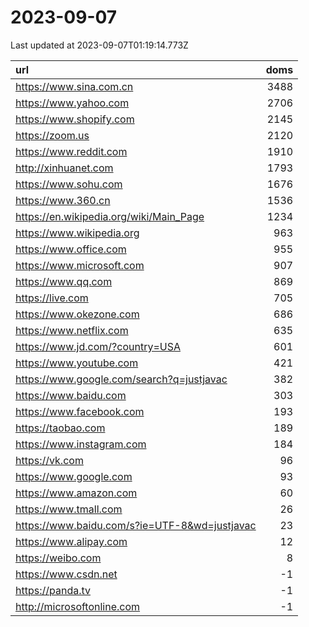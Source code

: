 # 2023-09-07

<!-- BEGIN -->
Last updated at 2023-09-07T01:19:14.773Z

url | doms
:- | -:
https://www.sina.com.cn | 3488
https://www.yahoo.com | 2706
https://www.shopify.com | 2145
https://zoom.us | 2120
https://www.reddit.com | 1910
http://xinhuanet.com | 1793
https://www.sohu.com | 1676
https://www.360.cn | 1536
https://en.wikipedia.org/wiki/Main_Page | 1234
https://www.wikipedia.org | 963
https://www.office.com | 955
https://www.microsoft.com | 907
https://www.qq.com | 869
https://live.com | 705
https://www.okezone.com | 686
https://www.netflix.com | 635
https://www.jd.com/?country=USA | 601
https://www.youtube.com | 421
https://www.google.com/search?q=justjavac | 382
https://www.baidu.com | 303
https://www.facebook.com | 193
https://taobao.com | 189
https://www.instagram.com | 184
https://vk.com | 96
https://www.google.com | 93
https://www.amazon.com | 60
https://www.tmall.com | 26
https://www.baidu.com/s?ie=UTF-8&wd=justjavac | 23
https://www.alipay.com | 12
https://weibo.com | 8
https://www.csdn.net | -1
https://panda.tv | -1
http://microsoftonline.com | -1
<!-- END -->
